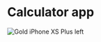 # Calculator app
![Gold iPhone XS Plus left](https://github.com/Mahmoud46/Calculator-app/assets/81241007/68368249-b2b5-4645-8d2c-dd38056e7404)
